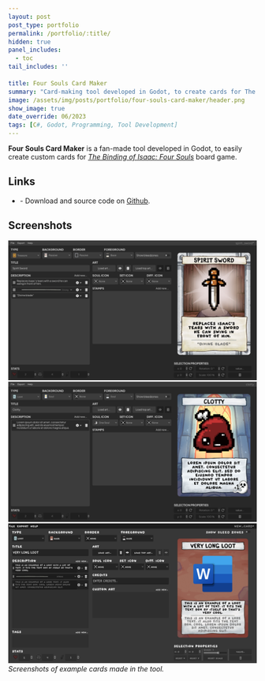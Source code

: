 ```yaml
---
layout: post
post_type: portfolio
permalink: /portfolio/:title/
hidden: true
panel_includes:
  - toc
tail_includes: ''

title: Four Souls Card Maker
summary: "Card-making tool developed in Godot, to create cards for The Binding of Isaac: Four Souls."
image: /assets/img/posts/portfolio/four-souls-card-maker/header.png
show_image: true
date_override: 06/2023
tags: [C#, Godot, Programming, Tool Development]
---
```


**Four Souls Card Maker** is a fan-made tool developed in Godot, to easily create custom cards for [_The Binding of Isaac: Four Souls_](https://foursouls.com/) board game.

## Links

- <i class="fa-brands fa-github"></i> - Download and source code on [Github](https://github.com/Orso2p2n/four-souls-card-maker).

## Screenshots

![](/assets/img/posts/portfolio/four-souls-card-maker/screenshot_01.png)
![](/assets/img/posts/portfolio/four-souls-card-maker/screenshot_02.png)
![](/assets/img/posts/portfolio/four-souls-card-maker/screenshot_03.png)
_Screenshots of example cards made in the tool._